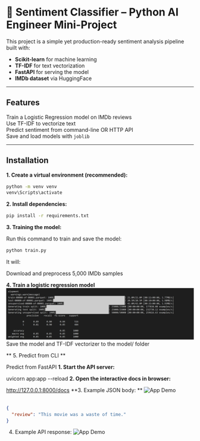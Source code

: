 # 🎯 Sentiment Classifier – Python AI Engineer Mini-Project

This project is a simple yet production-ready sentiment analysis pipeline built with:
- **Scikit-learn** for machine learning
- **TF-IDF** for text vectorization
- **FastAPI** for serving the model
- **IMDb dataset** via HuggingFace

---

##  Features

 Train a Logistic Regression model on IMDb reviews  
 Use TF-IDF to vectorize text  
 Predict sentiment from command-line OR HTTP API  
 Save and load models with `joblib`

---

## Installation

**1. Create a virtual environment (recommended):**
```bash
python -m venv venv
venv\Scripts\activate  
```
**2. Install dependencies:**
```bash
pip install -r requirements.txt
```
**3. Training the model:**

Run this command to train and save the model:
```bash
python train.py
```

It will:

Download and preprocess 5,000 IMDb samples

**4. Train a logistic regression model**
 ![App Demo](images/train.png)
Save the model and TF-IDF vectorizer to the model/ folder

** 5. Predict from CLI **




Predict from FastAPI
**1. Start the API server:**

uvicorn app:app --reload
**2. Open the interactive docs in browser:**

http://127.0.0.1:8000/docs
**3. Example JSON body: **
 ![App Demo](images/fastapi1)

```json

{
  "review": "This movie was a waste of time."
}

```
4. Example API response:
 ![App Demo](images/fastapi2)

